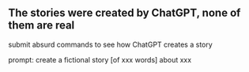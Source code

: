 ## The stories were created by ChatGPT, none of them are real
submit absurd commands to see how ChatGPT creates a story

prompt: create a fictional story [of xxx words] about xxx 
